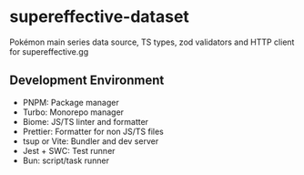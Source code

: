 # supereffective-dataset

Pokémon main series data source, TS types, zod validators and HTTP client for supereffective.gg

## Development Environment

- PNPM: Package manager
- Turbo: Monorepo manager
- Biome: JS/TS linter and formatter
- Prettier: Formatter for non JS/TS files
- tsup or Vite: Bundler and dev server
- Jest + SWC: Test runner
- Bun: script/task runner
